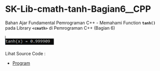 # SK-Lib-cmath-tanh-Bagian6__CPP
Bahan Ajar Fundamental Pemrograman C++ - Memahami Function <code><b>tanh()</b></code> pada Library <code><b>&lt;cmath></b></code> di Pemrograman C++ (Bagian 6)<br><br>
<img src="https://github.com/RizkyKhapidsyah/SK-Lib-cmath-tanh-Bagian6__CPP/blob/master/SK-Lib-cmath-tanh-Bagian6__CPP/result/001.PNG"><br><br>
Lihat Source Code : <br>
- <a href="https://github.com/RizkyKhapidsyah/SK-Lib-cmath-tanh-Bagian6__CPP/blob/master/SK-Lib-cmath-tanh-Bagian6__CPP/Source.cpp">Program</a>
